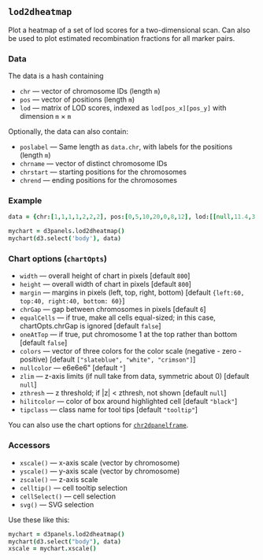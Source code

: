 ## `lod2dheatmap`

Plot a heatmap of a set of lod scores for a two-dimensional scan. Can
also be used to plot estimated recombination fractions for all marker pairs.

### Data

The data is a hash containing
- `chr` &mdash; vector of chromosome IDs (length `m`)
- `pos` &mdash; vector of positions (length `m`)
- `lod` &mdash; matrix of LOD scores, indexed as
  `lod[pos_x][pos_y]` with dimension `m` &times; `m`

Optionally, the data can also contain:
- `poslabel` &mdash; Same length as `data.chr`, with labels for the
  positions (length `m`)
- `chrname` &mdash; vector of distinct chromosome IDs
- `chrstart` &mdash; starting positions for the chromosomes
- `chrend` &mdash; ending positions for the chromosomes

### Example

```coffeescript
data = {chr:[1,1,1,1,2,2,2], pos:[0,5,10,20,0,8,12], lod:[[null,11.4,3.1,0.6,0.3,0,0.2],[11.4,null,9.9,0.6,0.1,0,0.1],[3.1,9.9,null,2.9,0,0.2,0],[0.6,0.6,2.9,null,1.8,0.6,0.1],[0.3,0.1,0,1.8,null,10.7,9.2],[0,0,0.2,0.6,10.7,null,14],[0.2,0.1,0,0.1,9.2,14,null]]}

mychart = d3panels.lod2dheatmap()
mychart(d3.select('body'), data)
```

### Chart options (`chartOpts`)

- `width` &mdash; overall height of chart in pixels \[default `800`\]
- `height` &mdash; overall width of chart in pixels \[default `800`\]
- `margin` &mdash; margins in pixels (left, top, right, bottom) \[default `{left:60, top:40, right:40, bottom: 60}`\]
- `chrGap` &mdash; gap between chromosomes in pixels \[default `6`\]
- `equalCells` &mdash; if true, make all cells equal-sized; in this case, chartOpts.chrGap is ignored \[default `false`\]
- `oneAtTop` &mdash; if true, put chromosome 1 at the top rather than bottom \[default `false`\]
- `colors` &mdash; vector of three colors for the color scale (negative - zero - positive) \[default `["slateblue", "white", "crimson"]`\]
- `nullcolor` &mdash; e6e6e6" \[default `"`\]
- `zlim` &mdash; z-axis limits (if null take from data, symmetric about 0) \[default `null`\]
- `zthresh` &mdash; z threshold; if |z| < zthresh, not shown \[default `null`\]
- `hilitcolor` &mdash; color of box around highlighted cell \[default `"black"`\]
- `tipclass` &mdash; class name for tool tips \[default `"tooltip"`\]

You can also use the chart options for [`chr2dpanelframe`](chr2dpanelframe.md).


### Accessors

- `xscale()` &mdash; x-axis scale (vector by chromosome)
- `yscale()` &mdash; y-axis scale (vector by chromosome)
- `zscale()` &mdash; z-axis scale
- `celltip()` &mdash; cell tooltip selection
- `cellSelect()` &mdash; cell selection
- `svg()` &mdash; SVG selection

Use these like this:

```coffeescript
mychart = d3panels.lod2dheatmap()
mychart(d3.select("body"), data)
xscale = mychart.xscale()
```
